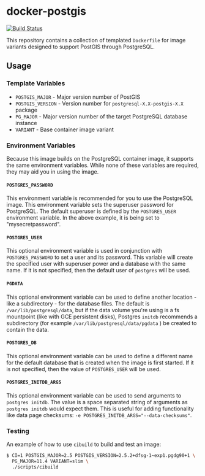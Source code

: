 # docker-postgis

[![Build Status](https://travis-ci.org/vividcrt/docker-postgis.svg?branch=master)](https://travis-ci.org/vividcrt/docker-postgis)

This repository contains a collection of templated `Dockerfile` for image variants designed to support PostGIS through PostgreSQL.

## Usage

### Template Variables

- `POSTGIS_MAJOR` - Major version number of PostGIS
- `POSTGIS_VERSION` - Version number for `postgresql-X.X-postgis-X.X` package
- `PG_MAJOR` - Major version number of the target PostgreSQL database instance
- `VARIANT` - Base container image variant

### Environment Variables

Because this image builds on the PostgreSQL container image, it supports the same environment variables. While none of these variables are required, they may aid you in using the image.

#### `POSTGRES_PASSWORD`

This environment variable is recommended for you to use the PostgreSQL image. This environment variable sets the superuser password for PostgreSQL. The default superuser is defined by the `POSTGRES_USER` environment variable. In the above example, it is being set to "mysecretpassword".

#### `POSTGRES_USER`

This optional environment variable is used in conjunction with `POSTGRES_PASSWORD` to set a user and its password. This variable will create the specified user with superuser power and a database with the same name. If it is not specified, then the default user of `postgres` will be used.

#### `PGDATA`

This optional environment variable can be used to define another location - like a subdirectory - for the database files. The default is `/var/lib/postgresql/data`, but if the data volume you're using is a fs mountpoint (like with GCE persistent disks), Postgres `initdb` recommends a subdirectory (for example `/var/lib/postgresql/data/pgdata` ) be created to contain the data.

#### `POSTGRES_DB`

This optional environment variable can be used to define a different name for the default database that is created when the image is first started. If it is not specified, then the value of `POSTGRES_USER` will be used.

#### `POSTGRES_INITDB_ARGS`

This optional environment variable can be used to send arguments to `postgres initdb`. The value is a space separated string of arguments as `postgres initdb` would expect them. This is useful for adding functionality like data page checksums: `-e POSTGRES_INITDB_ARGS="--data-checksums"`.

### Testing

An example of how to use `cibuild` to build and test an image:

```bash
$ CI=1 POSTGIS_MAJOR=2.5 POSTGIS_VERSION=2.5.2+dfsg-1~exp1.pgdg90+1 \
  PG_MAJOR=11.4 VARIANT=slim \
  ./scripts/cibuild
```

